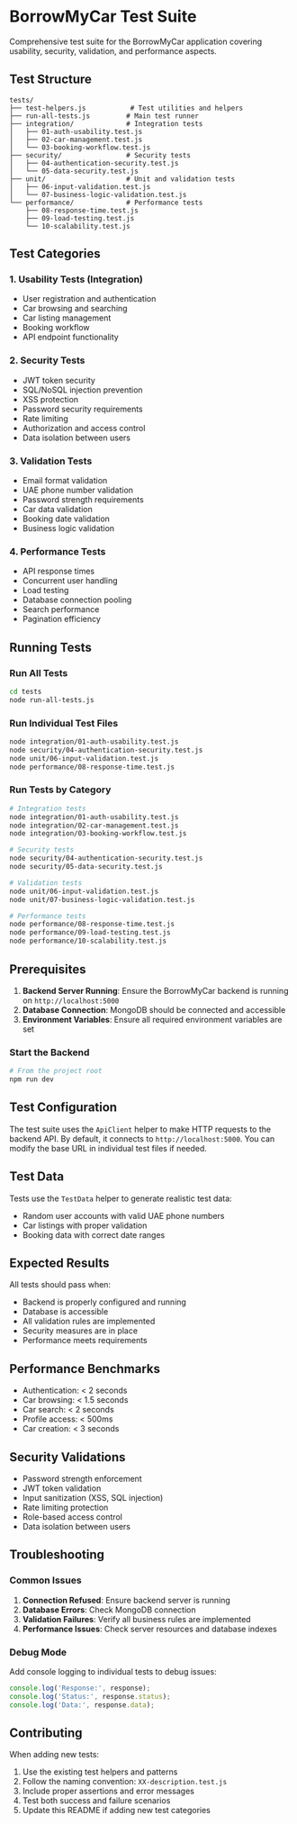 # BorrowMyCar Test Suite

Comprehensive test suite for the BorrowMyCar application covering usability, security, validation, and performance aspects.

## Test Structure

```
tests/
├── test-helpers.js           # Test utilities and helpers
├── run-all-tests.js         # Main test runner
├── integration/             # Integration tests
│   ├── 01-auth-usability.test.js
│   ├── 02-car-management.test.js
│   └── 03-booking-workflow.test.js
├── security/                # Security tests
│   ├── 04-authentication-security.test.js
│   └── 05-data-security.test.js
├── unit/                    # Unit and validation tests
│   ├── 06-input-validation.test.js
│   └── 07-business-logic-validation.test.js
└── performance/             # Performance tests
    ├── 08-response-time.test.js
    ├── 09-load-testing.test.js
    └── 10-scalability.test.js
```

## Test Categories

### 1. Usability Tests (Integration)
- User registration and authentication
- Car browsing and searching
- Car listing management
- Booking workflow
- API endpoint functionality

### 2. Security Tests
- JWT token security
- SQL/NoSQL injection prevention
- XSS protection
- Password security requirements
- Rate limiting
- Authorization and access control
- Data isolation between users

### 3. Validation Tests
- Email format validation
- UAE phone number validation
- Password strength requirements
- Car data validation
- Booking date validation
- Business logic validation

### 4. Performance Tests
- API response times
- Concurrent user handling
- Load testing
- Database connection pooling
- Search performance
- Pagination efficiency

## Running Tests

### Run All Tests
```bash
cd tests
node run-all-tests.js
```

### Run Individual Test Files
```bash
node integration/01-auth-usability.test.js
node security/04-authentication-security.test.js
node unit/06-input-validation.test.js
node performance/08-response-time.test.js
```

### Run Tests by Category
```bash
# Integration tests
node integration/01-auth-usability.test.js
node integration/02-car-management.test.js
node integration/03-booking-workflow.test.js

# Security tests
node security/04-authentication-security.test.js
node security/05-data-security.test.js

# Validation tests
node unit/06-input-validation.test.js
node unit/07-business-logic-validation.test.js

# Performance tests
node performance/08-response-time.test.js
node performance/09-load-testing.test.js
node performance/10-scalability.test.js
```

## Prerequisites

1. **Backend Server Running**: Ensure the BorrowMyCar backend is running on `http://localhost:5000`
2. **Database Connection**: MongoDB should be connected and accessible
3. **Environment Variables**: Ensure all required environment variables are set

### Start the Backend
```bash
# From the project root
npm run dev
```

## Test Configuration

The test suite uses the `ApiClient` helper to make HTTP requests to the backend API. By default, it connects to `http://localhost:5000`. You can modify the base URL in individual test files if needed.

## Test Data

Tests use the `TestData` helper to generate realistic test data:
- Random user accounts with valid UAE phone numbers
- Car listings with proper validation
- Booking data with correct date ranges

## Expected Results

All tests should pass when:
- Backend is properly configured and running
- Database is accessible
- All validation rules are implemented
- Security measures are in place
- Performance meets requirements

## Performance Benchmarks

- Authentication: < 2 seconds
- Car browsing: < 1.5 seconds
- Car search: < 2 seconds
- Profile access: < 500ms
- Car creation: < 3 seconds

## Security Validations

- Password strength enforcement
- JWT token validation
- Input sanitization (XSS, SQL injection)
- Rate limiting protection
- Role-based access control
- Data isolation between users

## Troubleshooting

### Common Issues

1. **Connection Refused**: Ensure backend server is running
2. **Database Errors**: Check MongoDB connection
3. **Validation Failures**: Verify all business rules are implemented
4. **Performance Issues**: Check server resources and database indexes

### Debug Mode

Add console logging to individual tests to debug issues:
```javascript
console.log('Response:', response);
console.log('Status:', response.status);
console.log('Data:', response.data);
```

## Contributing

When adding new tests:
1. Use the existing test helpers and patterns
2. Follow the naming convention: `XX-description.test.js`
3. Include proper assertions and error messages
4. Test both success and failure scenarios
5. Update this README if adding new test categories